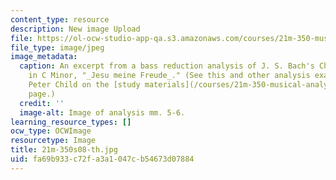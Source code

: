 ```yaml
---
content_type: resource
description: New image Upload
file: https://ol-ocw-studio-app-qa.s3.amazonaws.com/courses/21m-350-musical-analysis-spring-2008/fa69b933c72fa3a1047cb54673d07884_21m-350s08-th.jpg
file_type: image/jpeg
image_metadata:
  caption: An excerpt from a bass reduction analysis of J. S. Bach's Chorale Prelude
    in C Minor, "_Jesu meine Freude_." (See this and other analysis examples by Prof.
    Peter Child on the [study materials](/courses/21m-350-musical-analysis-spring-2008/pages/study-materials)
    page.)
  credit: ''
  image-alt: Image of analysis mm. 5-6.
learning_resource_types: []
ocw_type: OCWImage
resourcetype: Image
title: 21m-350s08-th.jpg
uid: fa69b933-c72f-a3a1-047c-b54673d07884
---
```

